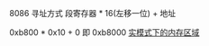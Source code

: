 8086 寻址方式
段寄存器 * 16(左移一位) + 地址

0xb800 * 0x10 + 0
即
0xb8000
[实模式下的内存区域](https://zhuanlan.zhihu.com/p/35438256)
